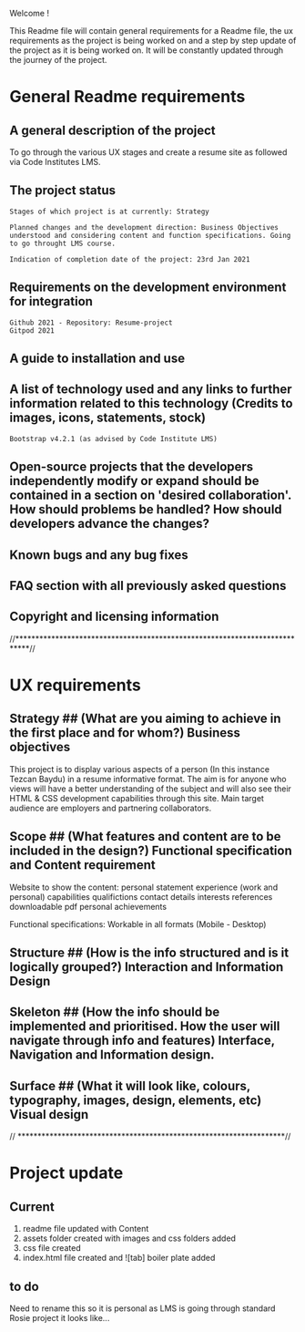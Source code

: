 Welcome !

This Readme file will contain general requirements for a Readme file, the ux requirements as the project is being worked on and a step by step update of the project as it is being worked on.
It will be constantly updated through the journey of the project.

# General Readme requirements #

## A general description of the project ##
To go through the various UX stages and create a resume site as followed via Code Institutes LMS.

## The project status ##
    Stages of which project is at currently: Strategy

    Planned changes and the development direction: Business Objectives understood and considering content and function specifications. Going to go throught LMS course.

    Indication of completion date of the project: 23rd Jan 2021

## Requirements on the development environment for integration
    Github 2021 - Repository: Resume-project
    Gitpod 2021
## A guide to installation and use
## A list of technology used and any links to further information related to this technology (Credits to images, icons, statements, stock)
    Bootstrap v4.2.1 (as advised by Code Institute LMS)
## Open-source projects that the developers independently modify or expand should be contained in a section on 'desired collaboration'. How should problems be handled? How should developers advance the changes?
## Known bugs and any bug fixes
## FAQ section with all previously asked questions
## Copyright and licensing information

//***************************************************************************//

# UX requirements #

## Strategy ## (What are you aiming to achieve in the first place and for whom?) Business objectives
This project is to display various aspects of a person (In this instance Tezcan Baydu) in a resume informative format.
The aim is for anyone who views will have a better understanding of the subject and will also see their HTML & CSS development capabilities through this site.
Main target audience are employers and partnering collaborators.

## Scope ## (What features and content are to be included in the design?) Functional specification and Content requirement
Website to show the content:
    personal statement
    experience (work and personal)
    capabilities
    qualifictions
    contact details
    interests
    references
    downloadable pdf
    personal achievements

Functional specifications:
    Workable in all formats (Mobile - Desktop)
    

## Structure ## (How is the info structured and is it logically grouped?) Interaction and Information Design

## Skeleton ## (How the info should be implemented and prioritised. How the user will navigate through info and features) Interface, Navigation and Information design.

## Surface ## (What it will look like, colours, typography, images, design, elements, etc) Visual design

// *******************************************************************//

# Project update #

## Current ## 
1. readme file updated with Content
2. assets folder created with images and css folders added
3. css file created
4. index.html file created and ![tab] boiler plate added

## to do ##
Need to rename this so it is personal as LMS is going through standard Rosie project it looks like...


